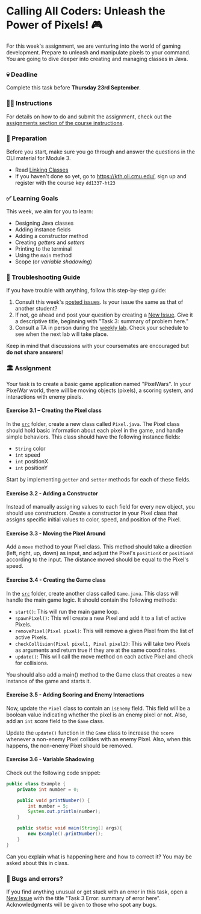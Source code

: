 # Calling All Coders: Unleash the Power of Pixels! 🎮

For this week's assignment, we are venturing into the world of gaming development. Prepare to unleash and manipulate pixels to your command. You are going to dive deeper into creating and managing classes in Java.

### 💀 Deadline
Complete this task before **Thursday 23rd September**.

### 👩‍🏫 Instructions
For details on how to do and submit the assignment, check out the [assignments section of the course instructions](https://gits-15.sys.kth.se/inda-22/course-instructions#assignments).

### 📝 Preparation
Before you start, make sure you go through and answer the questions in the OLI material for Module 3.

- Read [Linking Classes](https://kth.oli.cmu.edu/jcourse/webui/syllabus/module.do?context=f7e4a808ac2f0099012f2a90c0bac61b)
- If you haven't done so yet, go to https://kth.oli.cmu.edu/, sign up and register with the course key `dd1337-ht23`

### ✅ Learning Goals

This week, we aim for you to learn:
* Designing Java classes 
* Adding instance fields 
* Adding a constructor method 
* Creating *getters* and *setters* 
* Printing to the terminal 
* Using the `main` method
* Scope (or *variable shadowing*)

### 🚨 Troubleshooting Guide
If you have trouble with anything, follow this step-by-step guide:

1. Consult this week's [posted issues](https://gits-15.sys.kth.se/inda-22/help/issues). Is your issue the same as that of another student?
2. If not, go ahead and post your question by creating a [New Issue](https://gits-15.sys.kth.se/inda-22/help/issues/new). Give it a descriptive title, beginning with "Task 3: summary of problem here."
3. Consult a TA in person during the [weekly lab](https://queue.csc.kth.se/Queue/INDA). Check your schedule to see when the next lab will take place.

Keep in mind that discussions with your coursemates are encouraged but **do not share answers**!

### 🏛 Assignment

Your task is to create a basic game application named "PixelWars". In your PixelWar world, there will be moving objects (pixels), a scoring system, and interactions with enemy pixels.

#### Exercise 3.1 – Creating the Pixel class
In the [`src`](src) folder, create a new class called `Pixel.java`. The Pixel class should hold basic information about each pixel in the game, and handle simple behaviors. This class should have the following instance fields:
- `String` color
- `int` speed
- `int` positionX
- `int` positionY

Start by implementing `getter` and `setter` methods for each of these fields.

#### Exercise 3.2 - Adding a Constructor

Instead of manually assigning values to each field for every new object, you should use constructors. Create a constructor in your Pixel class that assigns specific initial values to color, speed, and position of the Pixel. 

#### Exercise 3.3 - Moving the Pixel Around
Add a `move` method to your Pixel class. This method should take a direction (left, right, up, down) as input, and adjust the Pixel's `positionX` or `positionY` according to the input.  The distance moved should be equal to the Pixel's speed.

#### Exercise 3.4 - Creating the Game class
In the [`src`](src) folder, create another class called `Game.java`. This class will handle the main game logic. It should contain the following methods:
- `start()`: This will run the main game loop.
- `spawnPixel()`: This will create a new Pixel and add it to a list of active Pixels.
- `removePixel(Pixel pixel)`: This will remove a given Pixel from the list of active Pixels.
- `checkCollision(Pixel pixel1, Pixel pixel2)`: This will take two Pixels as arguments and return true if they are at the same coordinates.
- `update()`: This will call the move method on each active Pixel and check for collisions.

You should also add a main() method to the Game class that creates a new instance of the game and starts it.

#### Exercise 3.5 - Adding Scoring and Enemy Interactions
Now, update the `Pixel` class to contain an `isEnemy` field. This field will be a boolean value indicating whether the pixel is an enemy pixel or not. Also, add an `int` score field to the `Game` class. 

Update the `update()` function in the `Game` class to increase the `score` whenever a non-enemy Pixel collides with an enemy Pixel. Also, when this happens, the non-enemy Pixel should be removed. 

#### Exercise 3.6 - Variable Shadowing 
Check out the following code snippet:

```Java
public class Example {
    private int number = 0;

    public void printNumber() {
        int number = 5;
        System.out.println(number); 
    }

    public static void main(String[] args){
        new Example().printNumber();
    }
}
```
Can you explain what is happening here and how to correct it? You may be asked about this in class. 

### 🐞 Bugs and errors?
If you find anything unusual or get stuck with an error in this task, open a [New Issue](https://gits-15.sys.kth.se/inda-22/help/issues/new) with the title "Task 3 Error: summary of error here". Acknowledgments will be given to those who spot any bugs.